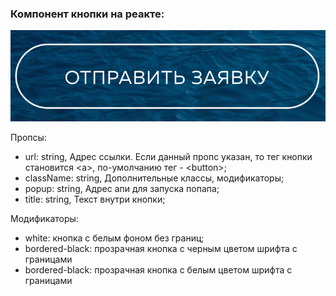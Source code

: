 ### Компонент кнопки на реакте:
![ButtonScreenshot](./react-button-example.png?raw=true "Скриншот компонента кнопки на реакте")

Пропсы:
- url: string, Адрес ссылки. Если данный пропс указан, то тег кнопки становится \<a>, по-умолчанию тег - \<button>;
- className: string, Дополнительные классы, модификаторы;
- popup: string, Адрес апи для запуска попапа;
- title: string, Текст внутри кнопки;

Модификаторы:
- white: кнопка с белым фоном без границ;
- bordered-black: прозрачная кнопка с черным цветом шрифта с границами
- bordered-black: прозрачная кнопка с белым цветом шрифта с границами
